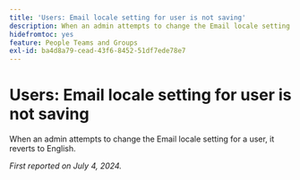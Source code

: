 ```yaml
---
title: 'Users: Email locale setting for user is not saving'
description: When an admin attempts to change the Email locale setting for a user, it reverts to English.
hidefromtoc: yes
feature: People Teams and Groups
exl-id: ba4d8a79-cead-43f6-8452-51df7ede78e7
---
```

# Users: Email locale setting for user is not saving

When an admin attempts to change the Email locale setting for a user, it reverts to English.

_First reported on July 4, 2024._
